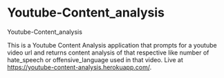 # Youtube-Content_analysis
Youtube-Content_analysis

This is a Youtube Content Analysis application that prompts for a youtube video url and returns content analysis of that respective like number of hate_speech or offensive_language used in that video. Live at https://youtube-content-analysis.herokuapp.com/.
